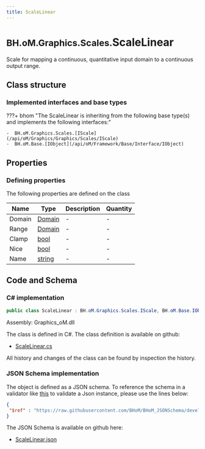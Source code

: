```yaml
---
title: ScaleLinear
---
```


# <small>BH.oM.Graphics.Scales.</small>**ScaleLinear**

Scale for mapping a continuous, quantitative input domain to a continuous output range.

## Class structure

### Implemented interfaces and base types

???+ bhom "The ScaleLinear is inheriting from the following base type(s) and implements the following interfaces:"

    -  BH.oM.Graphics.Scales.[IScale](/api/oM/Graphics/Graphics/Scales/IScale)
    -  BH.oM.Base.[IObject](/api/oM/Framework/Base/Interface/IObject)


## Properties



### Defining properties

The following properties are defined on the class

| Name             | Type             | Description      | Quantity         |
|------------------|------------------|------------------|------------------|
| Domain | [Domain](/api/oM/Framework/Data/Collections/Domain) | - | - |
| Range | [Domain](/api/oM/Framework/Data/Collections/Domain) | - | - |
| Clamp | [bool](https://learn.microsoft.com/en-us/dotnet/api/System.Boolean?view=netstandard-2.0) | - | - |
| Nice | [bool](https://learn.microsoft.com/en-us/dotnet/api/System.Boolean?view=netstandard-2.0) | - | - |
| Name | [string](https://learn.microsoft.com/en-us/dotnet/api/System.String?view=netstandard-2.0) | - | - |


## Code and Schema

### C# implementation

``` C# title="C#"
public class ScaleLinear : BH.oM.Graphics.Scales.IScale, BH.oM.Base.IObject
```

Assembly: Graphics_oM.dll

The class is defined in C#. The class definition is available on github:

- [ScaleLinear.cs](https://github.com/BHoM/BHoM/blob/develop/Graphics_oM/Scales\ScaleLinear.cs)

All history and changes of the class can be found by inspection the history.
### JSON Schema implementation

The object is defined as a JSON schema. To reference the schema in a validator like [this](https://www.jsonschemavalidator.net/) to validate a Json instance, please use the lines below:

``` json title="JSON Schema"
{
 "$ref" : "https://raw.githubusercontent.com/BHoM/BHoM_JSONSchema/develop/Graphics_oM/Scales/ScaleLinear.json"
}
```

The JSON Schema is available on github here:

- [ScaleLinear.json](https://github.com/BHoM/BHoM_JSONSchema/blob/develop/Graphics_oM/Scales/ScaleLinear.json)

